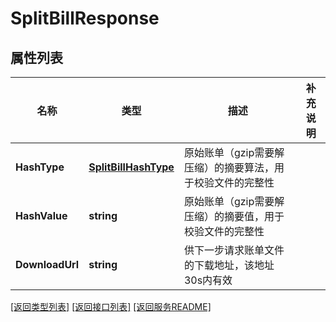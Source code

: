 # SplitBillResponse

## 属性列表

名称 | 类型 | 描述 | 补充说明
------------ | ------------- | ------------- | -------------
**HashType** | [**SplitBillHashType**](SplitBillHashType.md) | 原始账单（gzip需要解压缩）的摘要算法，用于校验文件的完整性 | 
**HashValue** | **string** | 原始账单（gzip需要解压缩）的摘要值，用于校验文件的完整性 | 
**DownloadUrl** | **string** | 供下一步请求账单文件的下载地址，该地址30s内有效 | 

[\[返回类型列表\]](README.md#类型列表)
[\[返回接口列表\]](README.md#接口列表)
[\[返回服务README\]](README.md)


